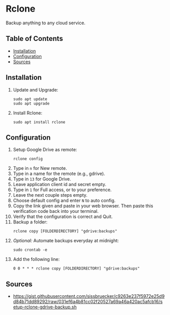 # Rclone

Backup anything to any cloud service.

## Table of Contents

- [Installation](#installation)
- [Configuration](#configuration)
- [Sources](#sources)

## Installation

1. Update and Upgrade:
   ```
   sudo apt update
   sudo apt upgrade
   ```
2. Install Rclone:
   ```
   sudo apt install rclone
   ```

## Configuration

1. Setup Google Drive as remote:
   ```
   rclone config
   ```
2. Type in `n` for New remote.
3. Type in a name for the remote (e.g., gdrive).
4. Type in `13` for Google Drive.
5. Leave application client id and secret empty.
6. Type in `1` for Full access, or to your preference.
7. Leave the next couple steps empty.
8. Choose default config and enter `N` to auto config.
9. Copy the link given and paste in your web browser. Then paste this verification code back into your terminal.
10. Verify that the configuration is correct and Quit.
11. Backup a folder:
    ```
    rclone copy [FOLDERDIRECTORY] "gdrive:backups"
    ```
12. _Optional:_ Automate backups everyday at midnight:
    ```
    sudo crontab -e
    ```
13. Add the following line:
    ```
    0 0 * * * rclone copy [FOLDERDIRECTORY] "gdrive:backups"
    ```

## Sources

- https://gist.githubusercontent.com/sissbruecker/c9263e237f5972e25d9d84b71dd89292/raw/031ef6a4b81cc02f20527a69a46a420ac5afcb16/setup-rclone-gdrive-backup.sh
